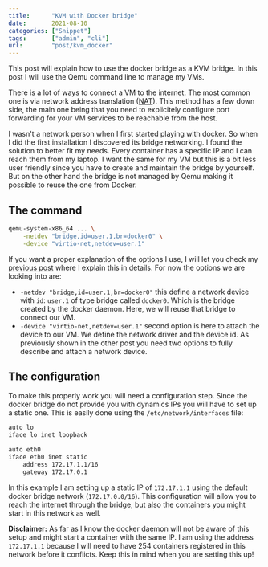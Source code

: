 ```yaml
---
title:      "KVM with Docker bridge"
date:       2021-08-10
categories: ["Snippet"]
tags:       ["admin", "cli"]
url:        "post/kvm_docker"
---
```


This post will explain how to use the docker bridge as a KVM bridge. In this
post I will use the Qemu command line to manage my VMs.

There is a lot of ways to connect a VM to the internet. The most common one
is via network address translation ([NAT][wiki_nat]). This method has a few
down side, the main one being that you need to explicitely configure port
forwarding for your VM services to be reachable from the host.

I wasn't a network person when I first started playing with docker. So when I
did the first installation I discovered its bridge networking. I found the solution
to better fit my needs. Every container has a specific IP and I can reach them
from my laptop. I want the same for my VM but this is a bit less user friendly
since you have to create and maintain the bridge by yourself. But on the other
hand the bridge is not managed by Qemu making it possible to reuse the one from
Docker.

## The command

```sh
qemu-system-x86_64 ... \
	-netdev "bridge,id=user.1,br=docker0" \
	-device "virtio-net,netdev=user.1"
```

If you want a proper explanation of the options I use, I will let you check
my [previous post][previous_post] where I explain this in details.
For now the options we are looking into are:
- `-netdev "bridge,id=user.1,br=docker0"` this define a network device with
  `id`: `user.1` of type bridge called `docker0`. Which is the bridge created by the
  docker daemon. Here, we will reuse that bridge to connect our VM.
- `-device "virtio-net,netdev=user.1"` second option is here to attach the device
  to our VM. We define the network driver and the device id. As previously shown
  in the other post you need two options to fully describe and attach a network device.

## The configuration

To make this properly work you will need a configuration step. Since the docker
bridge do not provide you with dynamics IPs you will have to set up a static one.
This is easily done using the `/etc/network/interfaces` file:

```txt
auto lo
iface lo inet loopback

auto eth0
iface eth0 inet static
    address 172.17.1.1/16
    gateway 172.17.0.1
```

In this example I am setting up a static IP of `172.17.1.1` using the default
docker bridge network (`172.17.0.0/16`). This configuration will allow you to reach the internet
through the bridge, but also the containers you might start in this network as well.

__Disclaimer:__ As far as I know the docker daemon will not be aware of this setup
and might start a container with the same IP. I am using the address `172.17.1.1`
because I will need to have 254 containers registered in this network before
it conflicts. Keep this in mind when you are setting this up!

[wiki_nat]: https://en.wikipedia.org/wiki/Network_address_translation
[previous_post]: /post/kvm_hello_world#the-options
